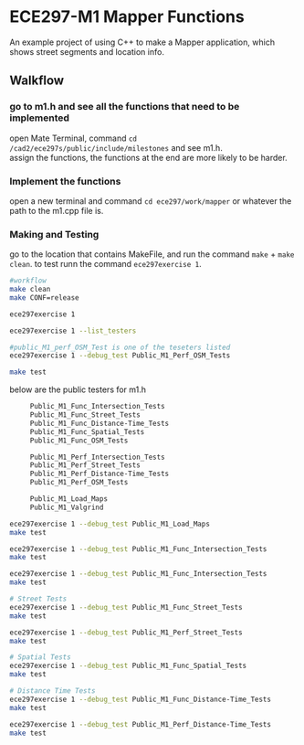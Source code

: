 # ECE297-M1 Mapper Functions
An example project of using C++ to make a Mapper application, which shows street segments and location info.

## Walkflow
### go to m1.h and see all the functions that need to be implemented  
open Mate Terminal, command `cd /cad2/ece297s/public/include/milestones` and see m1.h.  
assign the functions, the functions at the end are more likely to be harder.  

### Implement the functions
open a new terminal and command `cd ece297/work/mapper` or whatever the path to the m1.cpp file is.  

### Making and Testing
go to the location that contains MakeFile, and run the command `make` + `make clean`.
to test runn the command `ece297exercise 1`.  
```bash
#workflow
make clean
make CONF=release

ece297exercise 1

ece297exercise 1 --list_testers

#public_M1_perf_OSM_Test is one of the teseters listed
ece297exercise 1 --debug_test Public_M1_Perf_OSM_Tests

make test
```
below are the public testers for m1.h
```bash
	 Public_M1_Func_Intersection_Tests
	 Public_M1_Func_Street_Tests
	 Public_M1_Func_Distance-Time_Tests
	 Public_M1_Func_Spatial_Tests
	 Public_M1_Func_OSM_Tests

	 Public_M1_Perf_Intersection_Tests
	 Public_M1_Perf_Street_Tests
	 Public_M1_Perf_Distance-Time_Tests
	 Public_M1_Perf_OSM_Tests

	 Public_M1_Load_Maps
	 Public_M1_Valgrind

ece297exercise 1 --debug_test Public_M1_Load_Maps
make test

ece297exercise 1 --debug_test Public_M1_Func_Intersection_Tests
make test

ece297exercise 1 --debug_test Public_M1_Func_Intersection_Tests
make test

# Street Tests
ece297exercise 1 --debug_test Public_M1_Func_Street_Tests
make test

ece297exercise 1 --debug_test Public_M1_Perf_Street_Tests
make test

# Spatial Tests
ece297exercise 1 --debug_test Public_M1_Func_Spatial_Tests
make test

# Distance Time Tests
ece297exercise 1 --debug_test Public_M1_Func_Distance-Time_Tests
make test

ece297exercise 1 --debug_test Public_M1_Perf_Distance-Time_Tests
make test
```
